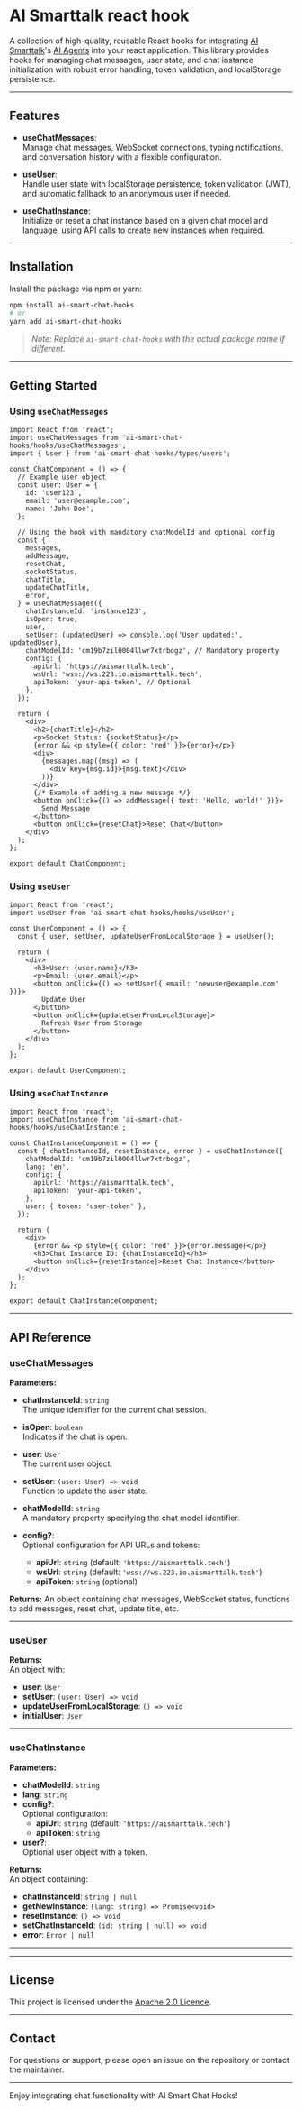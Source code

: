 # AI Smarttalk react hook

A collection of high-quality, reusable React hooks for integrating [AI Smarttalk](https://aismarttalk.tech)'s [AI Agents](https://aismarttalk.tech) into your react application. This library provides hooks for managing chat messages, user state, and chat instance initialization with robust error handling, token validation, and localStorage persistence.


---

## Features

- **useChatMessages**:  
  Manage chat messages, WebSocket connections, typing notifications, and conversation history with a flexible configuration.

- **useUser**:  
  Handle user state with localStorage persistence, token validation (JWT), and automatic fallback to an anonymous user if needed.

- **useChatInstance**:  
  Initialize or reset a chat instance based on a given chat model and language, using API calls to create new instances when required.

---

## Installation

Install the package via npm or yarn:

```bash
npm install ai-smart-chat-hooks
# or
yarn add ai-smart-chat-hooks
```

> _Note: Replace `ai-smart-chat-hooks` with the actual package name if different._

---

## Getting Started

### Using `useChatMessages`

```tsx
import React from 'react';
import useChatMessages from 'ai-smart-chat-hooks/hooks/useChatMessages';
import { User } from 'ai-smart-chat-hooks/types/users';

const ChatComponent = () => {
  // Example user object
  const user: User = {
    id: 'user123',
    email: 'user@example.com',
    name: 'John Doe',
  };

  // Using the hook with mandatory chatModelId and optional config
  const {
    messages,
    addMessage,
    resetChat,
    socketStatus,
    chatTitle,
    updateChatTitle,
    error,
  } = useChatMessages({
    chatInstanceId: 'instance123',
    isOpen: true,
    user,
    setUser: (updatedUser) => console.log('User updated:', updatedUser),
    chatModelId: 'cm19b7zil0004llwr7xtrbogz', // Mandatory property
    config: {
      apiUrl: 'https://aismarttalk.tech',
      wsUrl: 'wss://ws.223.io.aismarttalk.tech',
      apiToken: 'your-api-token', // Optional
    },
  });

  return (
    <div>
      <h2>{chatTitle}</h2>
      <p>Socket Status: {socketStatus}</p>
      {error && <p style={{ color: 'red' }}>{error}</p>}
      <div>
        {messages.map((msg) => (
          <div key={msg.id}>{msg.text}</div>
        ))}
      </div>
      {/* Example of adding a new message */}
      <button onClick={() => addMessage({ text: 'Hello, world!' })}>
        Send Message
      </button>
      <button onClick={resetChat}>Reset Chat</button>
    </div>
  );
};

export default ChatComponent;
```

### Using `useUser`

```tsx
import React from 'react';
import useUser from 'ai-smart-chat-hooks/hooks/useUser';

const UserComponent = () => {
  const { user, setUser, updateUserFromLocalStorage } = useUser();

  return (
    <div>
      <h3>User: {user.name}</h3>
      <p>Email: {user.email}</p>
      <button onClick={() => setUser({ email: 'newuser@example.com' })}>
        Update User
      </button>
      <button onClick={updateUserFromLocalStorage}>
        Refresh User from Storage
      </button>
    </div>
  );
};

export default UserComponent;
```

### Using `useChatInstance`

```tsx
import React from 'react';
import useChatInstance from 'ai-smart-chat-hooks/hooks/useChatInstance';

const ChatInstanceComponent = () => {
  const { chatInstanceId, resetInstance, error } = useChatInstance({
    chatModelId: 'cm19b7zil0004llwr7xtrbogz',
    lang: 'en',
    config: {
      apiUrl: 'https://aismarttalk.tech',
      apiToken: 'your-api-token',
    },
    user: { token: 'user-token' },
  });

  return (
    <div>
      {error && <p style={{ color: 'red' }}>{error.message}</p>}
      <h3>Chat Instance ID: {chatInstanceId}</h3>
      <button onClick={resetInstance}>Reset Chat Instance</button>
    </div>
  );
};

export default ChatInstanceComponent;
```

---

## API Reference

### useChatMessages

**Parameters:**

- **chatInstanceId**: `string`  
  The unique identifier for the current chat session.

- **isOpen**: `boolean`  
  Indicates if the chat is open.

- **user**: `User`  
  The current user object.

- **setUser**: `(user: User) => void`  
  Function to update the user state.

- **chatModelId**: `string`  
  A mandatory property specifying the chat model identifier.

- **config?**:  
  Optional configuration for API URLs and tokens:
  - **apiUrl**: `string` (default: `'https://aismarttalk.tech'`)
  - **wsUrl**: `string` (default: `'wss://ws.223.io.aismarttalk.tech'`)
  - **apiToken**: `string` (optional)

**Returns:** An object containing chat messages, WebSocket status, functions to add messages, reset chat, update title, etc.

---

### useUser

**Returns:**  
An object with:
- **user**: `User`  
- **setUser**: `(user: User) => void`  
- **updateUserFromLocalStorage**: `() => void`  
- **initialUser**: `User`

---

### useChatInstance

**Parameters:**

- **chatModelId**: `string`  
- **lang**: `string`  
- **config?**:  
  Optional configuration:
  - **apiUrl**: `string` (default: `'https://aismarttalk.tech'`)
  - **apiToken**: `string`
- **user?**:  
  Optional user object with a token.

**Returns:**  
An object containing:
- **chatInstanceId**: `string | null`
- **getNewInstance**: `(lang: string) => Promise<void>`
- **resetInstance**: `() => void`
- **setChatInstanceId**: `(id: string | null) => void`
- **error**: `Error | null`

---

---

## License

This project is licensed under the [Apache 2.0 Licence](LICENSE).

---

## Contact

For questions or support, please open an issue on the repository or contact the maintainer.

---

Enjoy integrating chat functionality with AI Smart Chat Hooks!